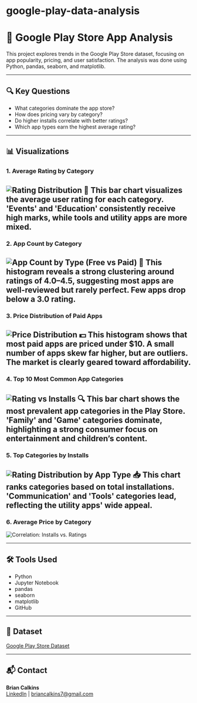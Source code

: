 # google-play-data-analysis

# 📱 Google Play Store App Analysis

This project explores trends in the Google Play Store dataset, focusing on app popularity, pricing, and user satisfaction. The analysis was done using Python, pandas, seaborn, and matplotlib.

---

## 🔍 Key Questions
- What categories dominate the app store?
- How does pricing vary by category?
- Do higher installs correlate with better ratings?
- Which app types earn the highest average rating?

---

## 📊 Visualizations

### 1. Average Rating by Category
![Rating Distribution](https://github.com/twistedargyle/google-play-data-analysis/blob/main/visuals/1_distribution_of_app_ratings.png?raw=true)
🧠 This bar chart visualizes the average user rating for each category. 'Events' and 'Education' consistently receive high marks, while tools and utility apps are more mixed.
---

### 2. App Count by Category
![App Count by Type (Free vs Paid)](https://github.com/twistedargyle/google-play-data-analysis/blob/main/visuals/2_app_count_by_type.png?raw=true)
🌟 This histogram reveals a strong clustering around ratings of 4.0–4.5, suggesting most apps are well-reviewed but rarely perfect. Few apps drop below a 3.0 rating.
---

### 3. Price Distribution of Paid Apps
![Price Distribution](https://github.com/twistedargyle/google-play-data-analysis/blob/main/visuals/3_price_distribution.png?raw=true)
💵 This histogram shows that most paid apps are priced under $10. A small number of apps skew far higher, but are outliers. The market is clearly geared toward affordability.
---

### 4. Top 10 Most Common App Categories
![Rating vs Installs](https://github.com/twistedargyle/google-play-data-analysis/blob/main/visuals/4_top_categories.png?raw=true)
🔍 This bar chart shows the most prevalent app categories in the Play Store. 'Family' and 'Game' categories dominate, highlighting a strong consumer focus on entertainment and children’s content.
---

### 5. Top Categories by Installs
![Rating Distribution by App Type](https://github.com/twistedargyle/google-play-data-analysis/blob/main/visuals/5_distribution_of_free_vs_paid.png?raw=true)
📥 This chart ranks categories based on total installations. 'Communication' and 'Tools' categories lead, reflecting the utility apps' wide appeal.
---

### 6. Average Price by Category
![Correlation: Installs vs. Ratings](https://github.com/twistedargyle/google-play-data-analysis/blob/main/visuals/6_installs_vs_rating_log.png?raw=true)

---

## 🛠 Tools Used
- Python
- Jupyter Notebook
- pandas
- seaborn
- matplotlib
- GitHub

---

## 📂 Dataset
[Google Play Store Dataset](https://www.kaggle.com/datasets/lava18/google-play-store-apps)

---

## 📬 Contact
**Brian Calkins**  
[LinkedIn](https://www.linkedin.com/in/bcalkinsdatastylist/) | briancalkins7@gmail.com
